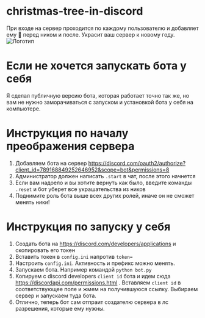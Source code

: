 # christmas-tree-in-discord
При входе на сервер проходится по каждому пользователю и добавляет ему 🎄 перед ником и после. Украсит ваш сервер к новому году.
![Логотип](https://media.discordapp.net/attachments/680742104187797606/789168605961912322/cristmas_tree_bot.png "Логотип")
# Если не хочется запускать бота у себя
Я сделал публичную версию бота, которая работает точно так же, но вам не нужно заморачиваться с запуском и установкой бота у себя на компьютере.
# Инструкция по началу преображения сервера
1. Добавляем бота на сервер https://discord.com/oauth2/authorize?client_id=789168849252646952&scope=bot&permissions=8
2. Администратор должен написать `.start` в чат, после этого начнется
3. Если вам надоело и вы хотите вернуть как было, введите команды `.reset` и бот уберет все украшательства из ников
4. Поднимите роль бота выше всех других ролей, иначе он не сможет менять ники!
# Инструкция по запуску у себя
1. Создать бота на https://discord.com/developers/applications и скопировать его токен
2. Вставить токен в `config.ini` напротив `token=`
3. Настроить `config.ini`. Активность и префикс можно менять.
4. Запускаем бота. Например командой `python bot.py`
5. Копируем с discord developers `client id` бота и идем сюда https://discordapi.com/permissions.html . Вставляем `client id` в соответствующее поле и жмем на получившуюся ссылку. Выбираем сервер и запускаем туда бота.
6. Отлично, теперь бот сам отпраит создателю сервера в лс разрешения, которые ему нужны.
